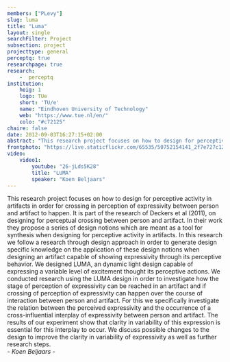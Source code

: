 ```yaml
---
members: ["PLevy"]
slug: luma
title: "Luma"
layout: single
searchFilter: Project
subsection: project
projecttype: general
perceptq: true
researchpage: true
research: 
    -  perceptq
institution:
    heig: 1
    logo: TUe
    short: 'TU/e'
    name: "Eindhoven University of Technology"
    web: "https://www.tue.nl/en/"
    colo: "#c72125"
chaire: false
date: 2012-09-03T16:27:15+02:00
abstract: "This research project focuses on how to design for perceptive activity in artifacts in order for crossing in perception of expressivity between person and artifact to happen.<br/>by Koen Beljaars"
frontphoto: "https://live.staticflickr.com/65535/50752154141_2f7e727c12.jpg"
video:
    video1:
        youtube: "26-jLds5K28"
        title: "LUMA"
        speaker: "Koen Beljaars"
---
```

This research project focuses on how to design for perceptive activity in artifacts in order for crossing in perception of expressivity between person and artifact to happen. It is part of the research of Deckers et al (2011), on designing for perceptual crossing between person and artifact. In their work they propose a series of design notions which are meant as a tool for synthesis when designing for perceptive activity in artifacts. In this research we follow a research through design approach in order to generate design specific knowledge on the application of these design notions when designing an artifact capable of showing expressivity through its perceptive behavior. We designed LUMA, an dynamic light design capable of expressing a variable level of excitement thought its perceptive actions. We conducted research using the LUMA design in order to investigate how the stage of perception of expressivity can be reached in an artifact and if crossing of perception of expressivity can happen over the course of interaction between person and artifact. For this we specifically investigate the relation between the perceived expressivity and the occurrence of a cross-influential interplay of expressivity between person and artifact. The results of our experiment show that clarity in variability of this expression is essential for this interplay to occur. We discuss possible changes to the design to improve the clarity in variability of expressivity as well as further research steps.  
*- Koen Beljaars -*
